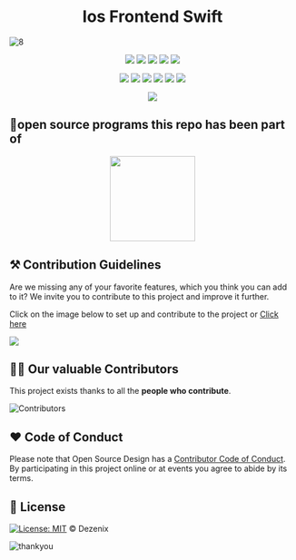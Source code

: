 <h1 align="center">Ios Frontend Swift</h1>

![8](https://user-images.githubusercontent.com/79747022/138434130-b3a76f28-31d7-4cde-8d76-3da97e172c04.png)

<div align="center">

<a href="https://github.com/Dezenix/ios-frontend-swift"><img src="https://badges.frapsoft.com/os/v1/open-source.svg?v=103"></a>
<a href="https://github.com/Dezenix/ios-frontend-swift"><img src="https://img.shields.io/badge/Built%20by-Designers-0059b3"></a>
<a href="https://github.com/Dezenix/ios-frontend-swift"><img src="https://img.shields.io/static/v1.svg?label=Contributions&message=Welcome&color=yellow"></a>
<a href="https://github.com/Dezenix/"><img src="https://img.shields.io/badge/Maintained%3F-yes-brightgreen.svg?v=103"></a>
<a href="https://github.com/Dezenix/ios-frontend-swift/blob/master/LICENSE"><img src="https://img.shields.io/badge/license-MIT-blue.svg?v=103"></a>

<a href="https://github.com/Dezenix/ios-frontend-swift/graphs/contributors"><img src="https://img.shields.io/github/contributors/Dezenix/ios-frontend-swift?color=brightgreen"></a>
<a href="https://github.com/Dezenix/ios-frontend-swift/stargazers"><img src="https://img.shields.io/github/stars/Dezenix/ios-frontend-swift?color=0059b3"></a>
<a href="https://github.com/Dezenix/ios-frontend-swift/network/members"><img src="https://img.shields.io/github/forks/Dezenix/ios-frontend-swift?color=yellow"></a>
<a href="https://github.com/Dezenix/ios-frontend-swift/issues?q=is%3Aissue+is%3Aclosed"><img src="https://img.shields.io/github/issues-closed-raw/Dezenix/ios-frontend-swift?color=yellow"></a>
<a href="https://github.com/Dezenix/ios-frontend-swift/pulls"><img src="https://img.shields.io/github/issues-pr/Dezenix/ios-frontend-swift?color=brightgreen"></a>
<a href="https://github.com/Dezenix/ios-frontend-swift/pulls?q=is%3Apr+is%3Aclosed"><img src="https://img.shields.io/github/issues-pr-closed-raw/Dezenix/ios-frontend-swift?color=0059b3"></a>
<!-- <a href="https://github.com/Dezenix/ios-frontend-swift/issues"><img src="https://img.shields.io/github/issues/Dezenix/ios-frontend-swift?color=0059b3"></a> -->
<img src="https://user-images.githubusercontent.com/73097560/115834477-dbab4500-a447-11eb-908a-139a6edaec5c.gif">
  
</div>

## 💯open source programs this repo has been part of
<div align="center">
<img src="https://user-images.githubusercontent.com/79747022/144800351-13fa1e9d-6417-4330-bc87-00d33404cc76.png" width="150px">
</div>

## ⚒️ Contribution Guidelines

Are we missing any of your favorite features, which you think you can add to it? We invite you to contribute to this project and improve it further.

Click on the image below to set up and contribute to the project or [Click here](https://github.com/Dezenix/.github/blob/main/CONTRIBUTING.md)

[![](https://user-images.githubusercontent.com/64855541/138306649-c5908e14-db8b-4d7f-a1f5-06c44f571e00.png)](https://github.com/Dezenix/.github/blob/main/CONTRIBUTING.md)

## 👨‍💻 Our valuable Contributors

This project exists thanks to all the **people who contribute**.

![Contributors](https://contributors-img.web.app/image?repo=Dezenix/ios-frontend-swift)

## ❤️ Code of Conduct

Please note that Open Source Design has a [Contributor Code of Conduct](https://github.com/Dezenix/.github/blob/main/CODE_OF_CONDUCT.md). By participating in this project online or at events you agree to abide by its terms.

## 📜 License

[![License: MIT](https://img.shields.io/badge/License-MIT-yellow.svg)](./LICENSE) © Dezenix

![thankyou](https://user-images.githubusercontent.com/64855541/138306714-011473dd-9d07-41f7-9191-03f500565923.png)
